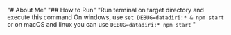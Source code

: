 "# About Me" 
"## How to Run" 
"Run terminal on target directory and execute this command On windows, use `set DEBUG=datadiri:* & npm start` or on macOS and linux you can use `DEBUG=datadiri:* npm start` " 
